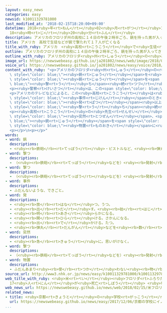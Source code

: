 ```yaml
---
layout: easy_news
categories: easy
newsid: k10011329781000
last_modified_at: '2018-02-15T18:20:00+09:00'
datetime: 2018<ruby>年<rt>ねん</rt></ruby>02<ruby>月<rt>がつ</rt></ruby>15<ruby>日<rt>にち</rt></ruby>
  18<ruby>時<rt>じ</rt></ruby>20<ruby>分<rt>ふん</rt></ruby>
description: アメリカのフロリダ州の高校に１４日の午後２時半ごろ、銃を持った男が入ってきて、生徒などに銃を撃ち続けました。
title: アメリカ　高校で生徒などが銃で撃たれて１７人が亡くなる
title_with_ruby: アメリカ　<ruby>高校<rt>こうこう</rt></ruby>で<ruby>生徒<rt>せいと</rt></ruby>などが<ruby>銃<rt>じゅう</rt></ruby>で<ruby>撃<rt>う</rt></ruby>たれて１７<ruby>人<rt>にん</rt></ruby>が<ruby>亡<rt>な</rt></ruby>くなる
outline: アメリカのフロリダ州の高校に１４日の午後２時半ごろ、銃を持った男が入ってきて、生徒などに銃を撃ち続けました。
outline_with_ruby: アメリカのフロリダ<ruby>州<rt>しゅう</rt></ruby>の<ruby>高校<rt>こうこう</rt></ruby>に<ruby>１４日<rt>じゅうよっか</rt></ruby>の<ruby>午後<rt>ごご</rt></ruby>２<ruby>時<rt>じ</rt></ruby><ruby>半<rt>はん</rt></ruby>ごろ、<ruby>銃<rt>じゅう</rt></ruby>を<ruby>持<rt>も</rt></ruby>った<ruby>男<rt>おとこ</rt></ruby>が<ruby>入<rt>はい</rt></ruby>ってきて、<ruby>生徒<rt>せいと</rt></ruby>などに<ruby>銃<rt>じゅう</rt></ruby>を<ruby>撃<rt>う</rt></ruby>ち<ruby>続<rt>つづ</rt></ruby>けました。
image_url: https://newswebeasy.github.io/ja201802/news/web/image/2018/02/15/K10011329781_1802150906_1802150907_01_02.jpg
voice_url: https://newswebeasy.github.io/ja201802/news/easy/voice/2018/02/15/k10011329781000.mp3
content_with_ruby: "<p>アメリカのフロリダ<ruby>州<rt>しゅう</rt></ruby>の<ruby>高校<rt>こうこう</rt></ruby>に<ruby>１４日<rt>じゅうよっか</rt></ruby>の<ruby>午後<rt>ごご</rt></ruby>２<ruby>時<rt>じ</rt></ruby><ruby>半<rt>はん</rt></ruby>ごろ、<span\
  \ style=\"color: blue;\"><ruby>銃<rt>じゅう</rt></ruby></span>を<ruby>持<rt>も</rt></ruby>った<ruby>男<rt>おとこ</rt></ruby>が<ruby>入<rt>はい</rt></ruby>ってきて、<ruby>生徒<rt>せいと</rt></ruby>などに<span\
  \ style=\"color: blue;\"><ruby>銃<rt>じゅう</rt></ruby></span>を<span style=\"color:\
  \ blue;\"><ruby>撃<rt>う</rt></ruby>ち</span><ruby>続<rt>つづ</rt></ruby>けました。<ruby>警察<rt>けいさつ</rt></ruby>によると、<ruby>生徒<rt>せいと</rt></ruby>と<ruby>先生<rt>せんせい</rt></ruby>が１７<ruby>人<rt>にん</rt></ruby><ruby>亡<rt>な</rt></ruby>くなって１０<ruby>人<rt>にん</rt></ruby><ruby>以上<rt>いじょう</rt></ruby>がけがをしました。</p>\n\
  <p><ruby>警察<rt>けいさつ</rt></ruby>は、この<span style=\"color: blue;\"><ruby>事件<rt>じけん</rt></ruby></span>に<ruby>関係<rt>かんけい</rt></ruby>していると<ruby>考<rt>かんが</rt></ruby>えて、<ruby>高校<rt>こうこう</rt></ruby>の<ruby>近<rt>ちか</rt></ruby>くにいた１９<ruby>歳<rt>さい</rt></ruby>の<ruby>男<rt>おとこ</rt></ruby>を<ruby>捕<rt>つか</rt></ruby>まえました。<ruby>男<rt>おとこ</rt></ruby>は<ruby>前<rt>まえ</rt></ruby>にこの<ruby>高校<rt>こうこう</rt></ruby>に<ruby>通<rt>かよ</rt></ruby>っていました。</p>\n\
  <p>アメリカのテレビなどによると、この<ruby>高校<rt>こうこう</rt></ruby>は<ruby>生徒<rt>せいと</rt></ruby>が２９００<ruby>人<rt>にん</rt></ruby>ぐらい<ruby>通<rt>かよ</rt></ruby>う<ruby>大<rt>おお</rt></ruby>きな<ruby>学校<rt>がっこう</rt></ruby>です。<span\
  \ style=\"color: blue;\"><ruby>事件<rt>じけん</rt></ruby></span>のとき<ruby>教室<rt>きょうしつ</rt></ruby>にいたという<ruby>生徒<rt>せいと</rt></ruby>は「<ruby>教室<rt>きょうしつ</rt></ruby>のドアに<ruby>鍵<rt>かぎ</rt></ruby>がかけてあったため、<ruby>男<rt>おとこ</rt></ruby>は<ruby>窓<rt>まど</rt></ruby>から１０<span\
  \ style=\"color: blue;\"><ruby>発<rt>ぱつ</rt></ruby></span><ruby>以上<rt>いじょう</rt></ruby><span\
  \ style=\"color: blue;\"><ruby>撃<rt>う</rt></ruby>ち</span><ruby>続<rt>つづ</rt></ruby>けた」と<ruby>話<rt>はな</rt></ruby>していました。</p>\n\
  <p><ruby>高校<rt>こうこう</rt></ruby>の<ruby>先生<rt>せんせい</rt></ruby>は「<ruby>授業<rt>じゅぎょう</rt></ruby>をしているときに<span\
  \ style=\"color: blue;\"><ruby>突然<rt>とつぜん</rt></ruby></span>、<span style=\"color:\
  \ blue;\"><ruby>銃<rt>じゅう</rt></ruby></span>を<span style=\"color: blue;\"><ruby>撃<rt>う</rt></ruby>つ</span><ruby>音<rt>おと</rt></ruby>が<ruby>聞<rt>き</rt></ruby>こえたため、１９<ruby>人<rt>にん</rt></ruby>の<ruby>生徒<rt>せいと</rt></ruby>と<ruby>一緒<rt>いっしょ</rt></ruby>に<span\
  \ style=\"color: blue;\"><ruby>物置<rt>ものおき</rt></ruby></span>に<ruby>逃<rt>に</rt></ruby>げた。<ruby>音<rt>おと</rt></ruby>がやむまでずっとそこにいた」と<ruby>話<rt>はな</rt></ruby>していました。</p>\n\
  <p></p>\n<p></p>"
words:
- word: 銃
  descriptions:
  - <ruby><rb>鉄砲</rb><rt>てっぽう</rt></ruby>・ピストルなど、<ruby><rb>弾丸</rb><rt>だんがん</rt></ruby>をうつ<ruby><rb>武器</rb><rt>ぶき</rt></ruby>。
- word: 撃つ
  descriptions:
  - （<ruby><rb>鉄砲</rb><rt>てっぽう</rt></ruby>などを）<ruby><rb>発射</rb><rt>はっしゃ</rt></ruby>する。
- word: 撃つ
  descriptions:
  - （<ruby><rb>鉄砲</rb><rt>てっぽう</rt></ruby>などを）<ruby><rb>発射</rb><rt>はっしゃ</rt></ruby>する。
- word: 事件
  descriptions:
  - ふだんないような、できごと。
- word: 発
  descriptions:
  - <ruby><rb>放</rb><rt>はな</rt></ruby>つ。うつ。
  - <ruby><rb>出</rb><rt>だ</rt></ruby>す。<ruby><rb>始</rb><rt>はじ</rt></ruby>める。
  - <ruby><rb>明</rb><rt>あき</rt></ruby>らかになる。
  - <ruby><rb>開</rb><rt>ひら</rt></ruby>ける。さかんになる。
  - <ruby><rb>出</rb><rt>で</rt></ruby>かける。たつ。
  - <ruby><rb>弾丸</rb><rt>だんがん</rt></ruby>などを<ruby><rb>数</rb><rt>かぞ</rt></ruby>えることば。
- word: 突然
  descriptions:
  - <ruby><rb>急</rb><rt>きゅう</rt></ruby>に。思いがけなく。
- word: 撃つ
  descriptions:
  - （<ruby><rb>鉄砲</rb><rt>てっぽう</rt></ruby>などを）<ruby><rb>発射</rb><rt>はっしゃ</rt></ruby>する。
- word: 物置
  descriptions:
  - ふだんあまり<ruby><rb>使</rb><rt>つか</rt></ruby>わない<ruby><rb>物</rb><rt>もの</rt></ruby>や<ruby><rb>道具</rb><rt>どうぐ</rt></ruby>などをしまっておく<ruby><rb>所</rb><rt>ところ</rt></ruby>。
source_url: http://www3.nhk.or.jp/news/easy/k10011329781000/k10011329781000.html
web_title_with_ruby: <ruby>米<rt>べい</rt></ruby><ruby>フロリダ<rt>ふろりだ</rt></ruby><ruby>州<rt>しゅう</rt></ruby>の<ruby>高校<rt>こうこう</rt></ruby>の<ruby>発砲<rt>はっぽう</rt></ruby><ruby>事件<rt>じけん</rt></ruby>
  17<ruby>人<rt>にん</rt></ruby>が<ruby>死亡<rt>しぼう</rt></ruby> <ruby>地元<rt>じもと</rt></ruby><ruby>警察<rt>けいさつ</rt></ruby>
web_news_url: https://newswebeasy.github.io/news/web/2018/02/15/米フロリダ州の高校の発砲事件-17人が死亡-地元警察
related_news:
- title: <ruby>京都<rt>きょうと</rt></ruby>の<ruby>学校<rt>がっこう</rt></ruby>にイノシシが２<ruby>頭<rt>とう</rt></ruby><ruby>入<rt>はい</rt></ruby>ってきて<ruby>警察<rt>けいさつ</rt></ruby>が<ruby>捕<rt>つか</rt></ruby>まえる
  url: https://newswebeasy.github.io/news/easy/2017/12/06/京都の学校にイノシシが2頭入ってきて警察が捕まえる
...
```

